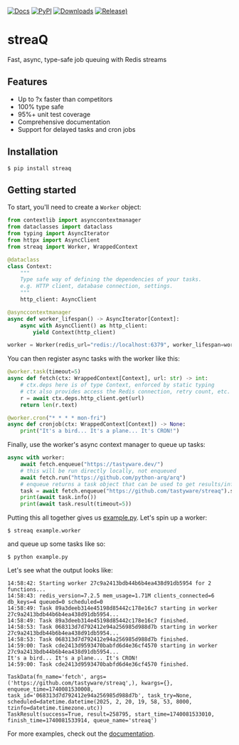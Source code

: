 [![Docs](https://readthedocs.org/projects/streaq/badge/?version=latest)](https://streaq.readthedocs.io/en/latest/?badge=latest)
[![PyPI](https://img.shields.io/pypi/v/streaq)](https://pypi.org/project/streaq)
[![Downloads](https://static.pepy.tech/badge/streaq)](https://pepy.tech/project/streaq)
[![Release)](https://img.shields.io/github/v/release/tastyware/streaq?label=release%20notes)](https://github.com/tastyware/streaq/releases)

streaQ
======

Fast, async, type-safe job queuing with Redis streams

## Features

- Up to ?x faster than competitors
- 100% type safe
- 95%+ unit test coverage
- Comprehensive documentation
- Support for delayed tasks and cron jobs

## Installation

```console
$ pip install streaq
```

## Getting started

To start, you'll need to create a `Worker` object:

```python
from contextlib import asynccontextmanager
from dataclasses import dataclass
from typing import AsyncIterator
from httpx import AsyncClient
from streaq import Worker, WrappedContext

@dataclass
class Context:
    """
    Type safe way of defining the dependencies of your tasks.
    e.g. HTTP client, database connection, settings.
    """
    http_client: AsyncClient

@asynccontextmanager
async def worker_lifespan() -> AsyncIterator[Context]:
    async with AsyncClient() as http_client:
        yield Context(http_client)

worker = Worker(redis_url="redis://localhost:6379", worker_lifespan=worker_lifespan)
```

You can then register async tasks with the worker like this:

```python
@worker.task(timeout=5)
async def fetch(ctx: WrappedContext[Context], url: str) -> int:
    # ctx.deps here is of type Context, enforced by static typing
    # ctx also provides access the Redis connection, retry count, etc.
    r = await ctx.deps.http_client.get(url)
    return len(r.text)

@worker.cron("* * * * mon-fri")
async def cronjob(ctx: WrappedContext[Context]) -> None:
    print("It's a bird... It's a plane... It's CRON!")
```

Finally, use the worker's async context manager to queue up tasks:

```python
async with worker:
    await fetch.enqueue("https://tastyware.dev/")
    # this will be run directly locally, not enqueued
    await fetch.run("https://github.com/python-arq/arq")
    # enqueue returns a task object that can be used to get results/info
    task = await fetch.enqueue("https://github.com/tastyware/streaq").start(delay=3)
    print(await task.info())
    print(await task.result(timeout=5))
```

Putting this all together gives us [example.py](/blob/master/example.py). Let's spin up a worker:
```
$ streaq example.worker
```
and queue up some tasks like so:
```
$ python example.py
```

Let's see what the output looks like:

```
14:58:42: Starting worker 27c9a2413bdb44b6b4ea438d91db5954 for 2 functions...
14:58:43: redis_version=7.2.5 mem_usage=1.71M clients_connected=6 db_keys=4 queued=0 scheduled=0
14:58:49: Task 89a3deeb314e45198d85442c178e16c7 starting in worker 27c9a2413bdb44b6b4ea438d91db5954...
14:58:49: Task 89a3deeb314e45198d85442c178e16c7 finished.
14:58:53: Task 068313d7d792412e94a256985d988d7b starting in worker 27c9a2413bdb44b6b4ea438d91db5954...
14:58:53: Task 068313d7d792412e94a256985d988d7b finished.
14:59:00: Task cde2413d9593470babfd6d4e36cf4570 starting in worker 27c9a2413bdb44b6b4ea438d91db5954...
It's a bird... It's a plane... It's CRON!
14:59:00: Task cde2413d9593470babfd6d4e36cf4570 finished.
```
```
TaskData(fn_name='fetch', args=('https://github.com/tastyware/streaq',), kwargs={}, enqueue_time=1740081530008, task_id='068313d7d792412e94a256985d988d7b', task_try=None, scheduled=datetime.datetime(2025, 2, 20, 19, 58, 53, 8000, tzinfo=datetime.timezone.utc))
TaskResult(success=True, result=258795, start_time=1740081533010, finish_time=1740081533914, queue_name='streaq')
```

For more examples, check out the [documentation](https://streaq.readthedocs.io/en/latest/).
